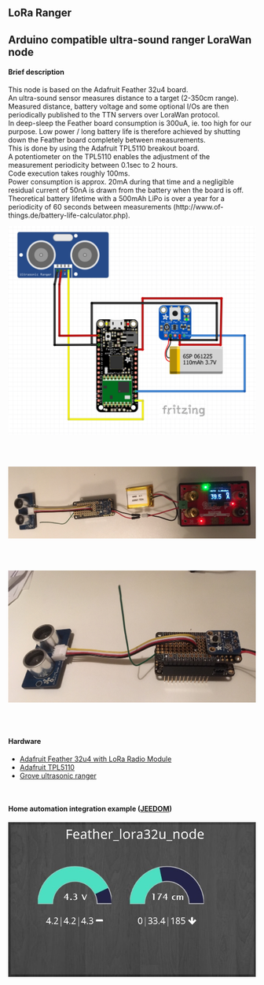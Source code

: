 <h2>LoRa Ranger</h2>
<h2>Arduino compatible ultra-sound ranger LoraWan node</h2>

<h4>Brief description</h4>
	
<p>This node is based on the Adafruit Feather 32u4 board.<br />
An ultra-sound sensor measures distance to a target (2-350cm range).<br />
Measured distance, battery voltage and some optional I/Os are then periodically published to the TTN servers over LoraWan protocol.<br />
In deep-sleep the Feather board consumption is 300uA, ie. too high for our purpose. Low power / long battery life is therefore achieved by shutting down the Feather board completely between measurements.<br />
This is done by using the Adafruit TPL5110 breakout board.<br />
A potentiometer on the TPL5110 enables the adjustment of the measurement periodicity between 0.1sec to 2 hours.<br />
Code execution takes roughly 100ms.<br />
Power consumption is approx. 20mA during that time and a negligible residual current of 50nA is drawn from the battery when the board is off.
Theoretical battery lifetime with a 500mAh LiPo is over a year for a periodicity of 60 seconds between measurements (http://www.of-things.de/battery-life-calculator.php).



<p align="center"> <img src="/pics/Schema.jpg" width="702" title="Overview"> </p> <br /><br />
<p align="center"> <img src="/pics/pic1.jpg" width="702" title="Overview"> </p> <br /><br />
<p align="center"> <img src="/pics/pic2.jpg" width="702" title="Overview"> </p> <br /><br />


<h4>Hardware</h4>
<p>
<ul>
<li><a title="https://learn.adafruit.com/adafruit-feather-32u4-radio-with-lora-radio-module/overview" href="https://learn.adafruit.com/adafruit-feather-32u4-radio-with-lora-radio-module/overview">Adafruit Feather 32u4 with LoRa Radio Module</a></li>
<li><a title="https://learn.adafruit.com/adafruit-tpl5110-power-timer-breakout/overview" href="https://learn.adafruit.com/adafruit-tpl5110-power-timer-breakout/overview">Adafruit TPL5110</a></li> 
<li><a title="http://wiki.seeedstudio.com/Grove-Ultrasonic_Ranger/" href="http://wiki.seeedstudio.com/Grove-Ultrasonic_Ranger/">Grove ultrasonic ranger</a></li>
</ul>
</p><br />

<h4>Home automation integration example (<a title="https://www.jeedom.com" href="https://www.jeedom.com">JEEDOM</a>)</h4>
<p>
<p align="center"> <img src="/pics/pic5.jpg" width="702" title="Overview"> </p> <br />
</p>
